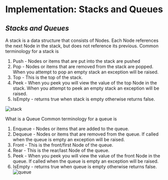 # Implementation: Stacks and Queues
## ***Stacks and Queues***
 A stack is a data structure that consists of Nodes. Each Node references the next Node in the stack, but does not reference its previous.
 Common terminology for a stack is
 1. Push - Nodes or items that are put into the stack are pushed
 2. Pop - Nodes or items that are removed from the stack are popped. When you attempt to pop an empty stack an exception will be raised.
 3. Top - This is the top of the stack.
 4. Peek - When you peek you will view the value of the top Node in the stack. When you attempt to peek an empty stack an exception will be raised.
 5. IsEmpty - returns true when stack is empty otherwise returns false.

 ![stack](https://codefellows.github.io/common_curriculum/data_structures_and_algorithms/Code_401/class-10/resources/images/stack1.PNG)

 What is a Queue
 Common terminology for a queue is 
 1. Enqueue - Nodes or items that are added to the queue.
 2. Dequeue - Nodes or items that are removed from the queue. If called when the queue is empty an exception will be raised.
 3. Front - This is the front/first Node of the queue.
 4. Rear - This is the rear/last Node of the queue.
 5. Peek - When you peek you will view the value of the front Node in the queue. If called when the queue is empty an exception will be raised.
 6. IsEmpty - returns true when queue is empty otherwise returns false.
 ![queue](https://codefellows.github.io/common_curriculum/data_structures_and_algorithms/Code_401/class-10/resources/images/Queue.PNG)
